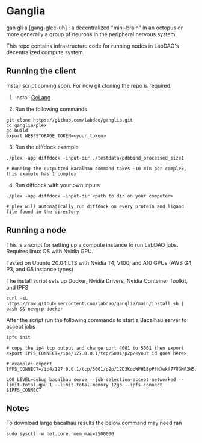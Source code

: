 # Ganglia

gan·gli·a [gang-glee-uh] : a decentralized "mini-brain" in an octopus or more generally a group of neurons in the peripheral nervous system.

This repo contains infrastructure code for running nodes in LabDAO's decentralized compute system.

## Running the client
Install script coming soon. For now git cloning the repo is required.

1) Install [GoLang](https://go.dev/doc/install)

2) Run the following commands
```
git clone https://github.com/labdao/ganglia.git
cd ganglia/plex
go build
export WEB3STORAGE_TOKEN=<your_token>
```

3) Run the diffdock example
```
./plex -app diffdock -input-dir ./testdata/pdbbind_processed_size1

# Running the outputted Bacalhau command takes ~10 min per complex, this example has 1 complex
```

4) Run diffdock with your own inputs
```
./plex -app diffdock -input-dir <path to dir on your computer>

# plex will automagically run diffdock on every protein and ligand file found in the directory
```

## Running a node
This is a script for setting up a compute instance to run LabDAO jobs. Requires linux OS with Nvidia GPU.

Tested on Ubuntu 20.04 LTS with Nvidia T4, V100, and A10 GPUs (AWS G4, P3, and G5 instance types)

The install script sets up Docker, Nvidia Drivers, Nvidia Container Toolkit, and IPFS
```
curl -sL https://raw.githubusercontent.com/labdao/ganglia/main/install.sh | bash && newgrp docker
```

After the script run the following commands to start a Bacalhau server to accept jobs
```
ipfs init

# copy the ip4 tcp output and change port 4001 to 5001 then export
export IPFS_CONNECT=/ip4/127.0.0.1/tcp/5001/p2p/<your id goes here>

# example: export IPFS_CONNECT=/ip4/127.0.0.1/tcp/5001/p2p/12D3KooWPH1BpPfNXwkf778GMP2H5z7pwjKVQFnA5NS3DngU7pxG

LOG_LEVEL=debug bacalhau serve --job-selection-accept-networked --limit-total-gpu 1 --limit-total-memory 12gb --ipfs-connect $IPFS_CONNECT
```

## Notes
To download large bacalhau results the below command may need ran 
```
sudo sysctl -w net.core.rmem_max=2500000
```
